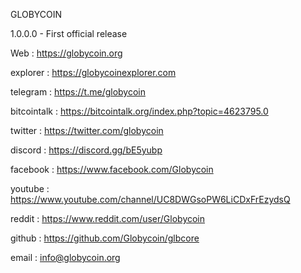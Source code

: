 GLOBYCOIN

1.0.0.0 - First official release 

Web : https://globycoin.org

explorer : https://globycoinexplorer.com

telegram : https://t.me/globycoin

bitcointalk :  https://bitcointalk.org/index.php?topic=4623795.0

twitter : https://twitter.com/globycoin

discord : https://discord.gg/bE5yubp

facebook : https://www.facebook.com/Globycoin

youtube : https://www.youtube.com/channel/UC8DWGsoPW6LiCDxFrEzydsQ

reddit : https://www.reddit.com/user/Globycoin

github : https://github.com/Globycoin/glbcore

email : info@globycoin.org

